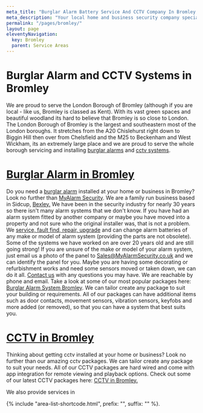 ```yaml
---
meta_title: "Burglar Alarm Battery Service And CCTV Company In Bromley - MyAlarm Security"
meta_description: "Your local home and business security company specialsing in burglar alarms, cctv door, entry access control in Bromley. Contact us on 020 8302 4065."
permalink: "/pages/bromley/"
layout: page
eleventyNavigation:
  key: Bromley
  parent: Service Areas
---
```


# **Burglar Alarm and CCTV Systems in Bromley** 

We are proud to serve the London Borough of Bromley (although if you are local - like us, Bromley is classed as Kent). With its vast green spaces and beautiful woodland its hard to believe that Bromley is so close to London. The London Borough of Bromley is the largest and southeastern most of the London boroughs. It stretches from the A20 Chislehurst right down to Biggin Hill then over from Chelsfield and the M25 to Beckenham and West Wickham, its an extremely large place and we are proud to serve the whole borough servicing and installing [burglar alarms](/categories/burglar-alarms/) and [cctv systems](/categories/cctv/).

# [Burglar Alarm in Bromley](/categories/burglar-alarms/) 

Do you need a [burglar alarm](/categories/burglar-alarms/) installed at your home or business in Bromley? Look no further than [MyAlarm Security](/pages/thamesmead/). We are a family run business based in Sidcup, [Bexley.](/pages/bexley/) We have been in the security industry for nearly 30 years so there isn\'t many alarm systems that we don\'t know. If you have had an alarm system fitted by another company or maybe you have moved into a property and not sure who the original installer was, that is not a problem. We [service, fault find, repair, upgrade](/categories/servicing-and-repairs/) and can change alarm batteries of any make or model of alarm system (providing the parts are not obsolete). Some of the systems we have worked on are over 20 years old and are still going strong! If you are unsure of the make or model of your alarm system, just email us a photo of the panel to [Sales@MyAlarmSecurity.co.uk](mailto:Sales@MyAlarmSecurity.co.uk) and we can identify the panel for you. Maybe you are having some decorating or refurbishment works and need some sensors moved or taken down, we can do it all. [Contact us](/contact/) with any questions you may have. We are reachable by phone and email. Take a look at some of our most popular packages here: [Burglar Alarm System Bromley](/categories/burglar-alarms/). We can tailor create any package to suit your building or requirements. All of our packages can have additional items such as door contacts, movement sensors, vibration sensors, keyfobs and more added (or removed), so that you can have a system that best suits you.

# [CCTV in Bromley](/categories/cctv/) 

Thinking about getting cctv installed at your home or business? Look no further than our amazing cctv packages. We can tailor create any package to suit your needs. All of our CCTV packages are hard wired and come with app integration for remote viewing and playback options. Check out some of our latest CCTV packages here: [CCTV in Bromley.](/categories/cctv/)

We also provide services in

{% include "area-list-shortcode.html", prefix: "", suffix: "" %}.

